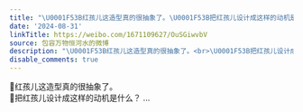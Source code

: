 ```yaml
---
title: "\U0001F53B红孩儿这造型真的很抽象了。\U0001F53B把红孩儿设计成这样的动机是什么？"
date: '2024-08-31'
linkTitle: https://weibo.com/1671109627/OuSGiwvbV
source: 包容万物恒河水的微博
description: "\U0001F53B红孩儿这造型真的很抽象了。<br>\U0001F53B把红孩儿设计成这样的动机是什么？  ..."
disable_comments: true
---
```

🔻红孩儿这造型真的很抽象了。<br>🔻把红孩儿设计成这样的动机是什么？  ...